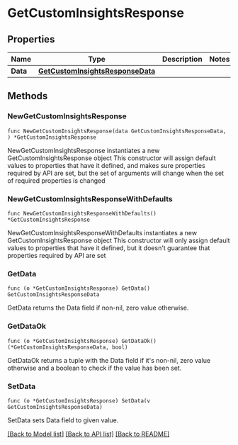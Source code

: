# GetCustomInsightsResponse

## Properties

Name | Type | Description | Notes
------------ | ------------- | ------------- | -------------
**Data** | [**GetCustomInsightsResponseData**](GetCustomInsightsResponseData.md) |  | 

## Methods

### NewGetCustomInsightsResponse

`func NewGetCustomInsightsResponse(data GetCustomInsightsResponseData, ) *GetCustomInsightsResponse`

NewGetCustomInsightsResponse instantiates a new GetCustomInsightsResponse object
This constructor will assign default values to properties that have it defined,
and makes sure properties required by API are set, but the set of arguments
will change when the set of required properties is changed

### NewGetCustomInsightsResponseWithDefaults

`func NewGetCustomInsightsResponseWithDefaults() *GetCustomInsightsResponse`

NewGetCustomInsightsResponseWithDefaults instantiates a new GetCustomInsightsResponse object
This constructor will only assign default values to properties that have it defined,
but it doesn't guarantee that properties required by API are set

### GetData

`func (o *GetCustomInsightsResponse) GetData() GetCustomInsightsResponseData`

GetData returns the Data field if non-nil, zero value otherwise.

### GetDataOk

`func (o *GetCustomInsightsResponse) GetDataOk() (*GetCustomInsightsResponseData, bool)`

GetDataOk returns a tuple with the Data field if it's non-nil, zero value otherwise
and a boolean to check if the value has been set.

### SetData

`func (o *GetCustomInsightsResponse) SetData(v GetCustomInsightsResponseData)`

SetData sets Data field to given value.



[[Back to Model list]](../README.md#documentation-for-models) [[Back to API list]](../README.md#documentation-for-api-endpoints) [[Back to README]](../README.md)


